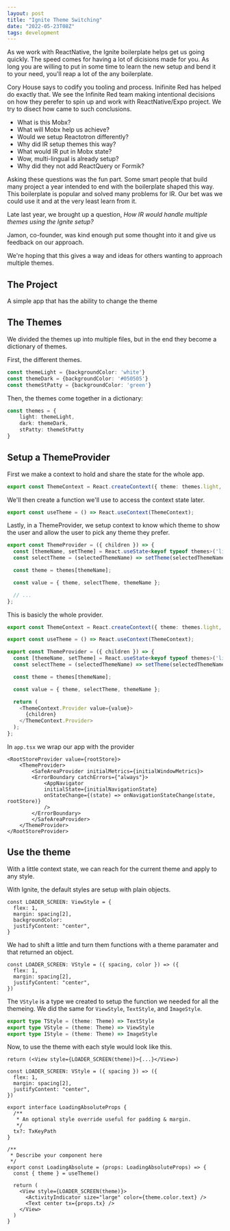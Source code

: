 ```yaml
---
layout: post
title: "Ignite Theme Switching"
date: "2022-05-23T08Z"
tags: development
---
```


As we work with ReactNative, the Ignite boilerplate helps get us going quickly. The speed comes for having a lot of dicisions made for you. As long you are willing to put in some time to learn the new setup and bend it to your need, you'll reap a lot of the any boilerplate.

Cory House says to codify you tooling and process. Inifinite Red has helped do exactly that. We see the Infinite Red team making intentional decisions on how they perefer to spin up and work with ReactNative/Expo project. We try to disect how came to such conclusions.

- What is this Mobx? 
- What will Mobx help us achieve?
- Would we setup Reactotron differently?
- Why did IR setup themes this way?
- What would IR put in Mobx state?
- Wow, multi-lingual is already setup?
- Why did they not add ReactQuery or Formik?

Asking these questions was the fun part. Some smart people that build many project a year intended to end with the boilerplate shaped this way. This boilerplate is popular and solved many problems for IR. Our bet was we could use it and at the very least learn from it.

Late last year, we brought up a question, *How IR would handle multiple themes using the Ignite setup?*

Jamon, co-founder, was kind enough put some thought into it and give us feedback on our approach.

We're hoping that this gives a way and ideas for others wanting to approach multiple themes.

## The Project

A simple app that has the ability to change the theme

## The Themes

We divided the themes up into multiple files, but in the end they become a dictionary of themes.

First, the different themes.
```ts
const themeLight = {backgroundColor: 'white'}
const themeDark = {backgroundColor: '#050505'}
const themeStPatty = {backgroundColor: 'green'}
```

Then, the themes come together in a dictionary:
```ts
const themes = {
    light: themeLight,
    dark: themeDark,
    stPatty: themeStPatty
}
```

## Setup a ThemeProvider

First we make a context to hold and share the state for the whole app.

```ts
export const ThemeContext = React.createContext({ theme: themes.light, selectTheme: () => null, themeName: 'light' });
```

We'll then create a function we'll use to access the context state later.

```ts
export const useTheme = () => React.useContext(ThemeContext);
```

Lastly, in a ThemeProvider, we setup context to know which theme to show the user and allow the user to pick any theme they prefer.

```ts
export const ThemeProvider = ({ children }) => {
  const [themeName, setTheme] = React.useState<keyof typeof themes>('light');
  const selectTheme = (selectedThemeName) => setTheme(selectedThemeName);

  const theme = themes[themeName];

  const value = { theme, selectTheme, themeName };

  // ...
};
```

This is basicly the whole provider.

```ts
export const ThemeContext = React.createContext({ theme: themes.light, toggleTheme: () => null, themeName: 'light' });

export const useTheme = () => React.useContext(ThemeContext);

export const ThemeProvider = ({ children }) => {
  const [themeName, setTheme] = React.useState<keyof typeof themes>('light');
  const selectTheme = (selectedThemeName) => setTheme(selectedThemeName);

  const theme = themes[themeName];

  const value = { theme, selectTheme, themeName };

  return (
    <ThemeContext.Provider value={value}>
      {children}
    </ThemeContext.Provider>
  );
};
```

In `app.tsx` we wrap our app with the provider

```tsx
<RootStoreProvider value={rootStore}>
    <ThemeProvider>
        <SafeAreaProvider initialMetrics={initialWindowMetrics}>
        <ErrorBoundary catchErrors={"always"}>
            <AppNavigator
            initialState={initialNavigationState}
            onStateChange={(state) => onNavigationStateChange(state, rootStore)}
            />
        </ErrorBoundary>
        </SafeAreaProvider>
    </ThemeProvider>
</RootStoreProvider>
```

## Use the theme

With a little context state, we can reach for the current theme and apply to any style.

With Ignite, the default styles are setup with plain objects. 

```tsx
const LOADER_SCREEN: ViewStyle = {
  flex: 1,
  margin: spacing[2],
  backgroundColor: 
  justifyContent: "center",
}
```

We had to shift a little and turn them functions with a theme paramater and that returned an object.

```tsx
const LOADER_SCREEN: VStyle = ({ spacing, color }) => ({
  flex: 1,
  margin: spacing[2],
  justifyContent: "center",
})
```

The `VStyle` is a type we created to setup the function we needed for all the themeing. We did the same for `ViewStyle`, `TextStyle`, and `ImageStyle`.

```ts
export type TStyle = (theme: Theme) => TextStyle
export type VStyle = (theme: Theme) => ViewStyle
export type IStyle = (theme: Theme) => ImageStyle
```

Now, to use the theme with each style would look like this.

```tsx
return (<View style={LOADER_SCREEN(theme)}>{...}</View>)
```

```tsx
const LOADER_SCREEN: VStyle = ({ spacing }) => ({
  flex: 1,
  margin: spacing[2],
  justifyContent: "center",
})

export interface LoadingAbsoluteProps {
  /**
   * An optional style override useful for padding & margin.
   */
  tx?: TxKeyPath
}

/**
 * Describe your component here
 */
export const LoadingAbsolute = (props: LoadingAbsoluteProps) => {
  const { theme } = useTheme()

  return (
    <View style={LOADER_SCREEN(theme)}>
      <ActivityIndicator size="large" color={theme.color.text} />
      <Text center tx={props.tx} />
    </View>
  )
}
```

